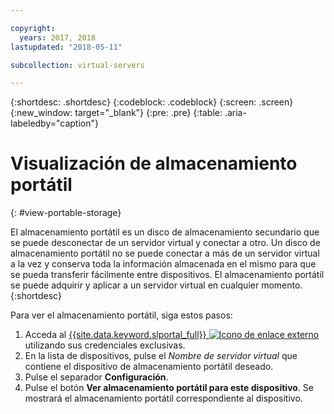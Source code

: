 ```yaml
---

copyright:
  years: 2017, 2018
lastupdated: "2018-05-11"

subcollection: virtual-servers

---
```


{:shortdesc: .shortdesc}
{:codeblock: .codeblock}
{:screen: .screen}
{:new_window: target="_blank"}
{:pre: .pre}
{:table: .aria-labeledby="caption"}


# Visualización de almacenamiento portátil  
{: #view-portable-storage}

 El almacenamiento portátil es un disco de almacenamiento secundario que se puede desconectar de un servidor virtual y conectar a otro. 
 Un disco de almacenamiento portátil no se puede conectar a más de un servidor virtual a la vez y conserva toda la información almacenada en el mismo para que se pueda transferir fácilmente entre dispositivos. El almacenamiento portátil se puede adquirir y aplicar a un servidor virtual en cualquier momento. 
 {:shortdesc}

Para ver el almacenamiento portátil, siga estos pasos:

1. Acceda al [{{site.data.keyword.slportal_full}} ![Icono de enlace externo](../../icons/launch-glyph.svg "Icono de enlace externo")](https://control.softlayer.com/) utilizando sus credenciales exclusivas.
2. En la lista de dispositivos, pulse el *Nombre de servidor virtual* que contiene el dispositivo de almacenamiento portátil deseado.
3. Pulse el separador **Configuración**.
4. Pulse el botón **Ver almacenamiento portátil para este dispositivo**. Se mostrará el almacenamiento portátil correspondiente al dispositivo.


